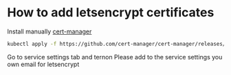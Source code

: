 # How to add letsencrypt certificates


Install manually [cert-manager](https://cert-manager.io/docs/installation/kubectl/#steps)

```bash
kubectl apply -f https://github.com/cert-manager/cert-manager/releases/download/v1.14.4/cert-manager.yaml
```

Go to service settings tab and ternon 
Please add to the service settings you own email for letsencrypt